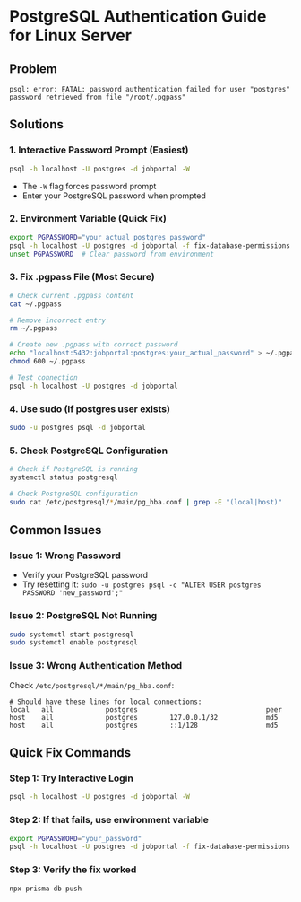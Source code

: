 # PostgreSQL Authentication Guide for Linux Server

## Problem
```
psql: error: FATAL: password authentication failed for user "postgres"
password retrieved from file "/root/.pgpass"
```

## Solutions

### 1. Interactive Password Prompt (Easiest)
```bash
psql -h localhost -U postgres -d jobportal -W
```
- The `-W` flag forces password prompt
- Enter your PostgreSQL password when prompted

### 2. Environment Variable (Quick Fix)
```bash
export PGPASSWORD="your_actual_postgres_password"
psql -h localhost -U postgres -d jobportal -f fix-database-permissions.sql
unset PGPASSWORD  # Clear password from environment
```

### 3. Fix .pgpass File (Most Secure)
```bash
# Check current .pgpass content
cat ~/.pgpass

# Remove incorrect entry
rm ~/.pgpass

# Create new .pgpass with correct password
echo "localhost:5432:jobportal:postgres:your_actual_password" > ~/.pgpass
chmod 600 ~/.pgpass

# Test connection
psql -h localhost -U postgres -d jobportal
```

### 4. Use sudo (If postgres user exists)
```bash
sudo -u postgres psql -d jobportal
```

### 5. Check PostgreSQL Configuration
```bash
# Check if PostgreSQL is running
systemctl status postgresql

# Check PostgreSQL configuration
sudo cat /etc/postgresql/*/main/pg_hba.conf | grep -E "(local|host)"
```

## Common Issues

### Issue 1: Wrong Password
- Verify your PostgreSQL password
- Try resetting it: `sudo -u postgres psql -c "ALTER USER postgres PASSWORD 'new_password';"`

### Issue 2: PostgreSQL Not Running
```bash
sudo systemctl start postgresql
sudo systemctl enable postgresql
```

### Issue 3: Wrong Authentication Method
Check `/etc/postgresql/*/main/pg_hba.conf`:
```
# Should have these lines for local connections:
local   all             postgres                                peer
host    all             postgres        127.0.0.1/32            md5
host    all             postgres        ::1/128                 md5
```

## Quick Fix Commands

### Step 1: Try Interactive Login
```bash
psql -h localhost -U postgres -d jobportal -W
```

### Step 2: If that fails, use environment variable
```bash
export PGPASSWORD="your_password"
psql -h localhost -U postgres -d jobportal -f fix-database-permissions.sql
```

### Step 3: Verify the fix worked
```bash
npx prisma db push
```
